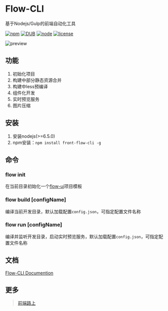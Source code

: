 <br /><br />
# Flow-CLI
基于Nodejs/Gulp的前端自动化工具

[![npm](https://img.shields.io/npm/v/front-flow-cli.svg)](https://www.npmjs.com/package/front-flow-cli/) [![DUB](https://travis-ci.org/tower1229/Flow-CLI.svg?branch=master)]() [![node](https://img.shields.io/node/v/front-flow-cli.svg)]() [![license](https://img.shields.io/github/license/tower1229/Flow-CLI.svg)]()

![preview](https://raw.githubusercontent.com/tower1229/Flow-CLI/master/docs/img/flow-cli-album.png)

## 功能

1. 初始化项目
2. 构建中部分静态资源合并
3. 构建中less预编译
4. 组件化开发
5. 实时预览服务
6. 图片压缩

## 安装

1. 安装nodejs(>=6.5.0)
2. npm安装：`npm install front-flow-cli -g`

## 命令

### flow init

在当前目录初始化一个[flow-ui](https://github.com/tower1229/Flow-UI)项目模板

### flow build [configName]

编译当前开发目录，默认加载配置`config.json`，可指定配置文件名称

### flow run [configName]

编译并监听开发目录，启动实时预览服务，默认加载配置`config.json`，可指定配置文件名称

## 文档

[Flow-CLI Documention](https://tower1229.github.io/Flow-CLI/docs/)

## 更多
> [前端路上](http://refined-x.com)

<br /><br />

